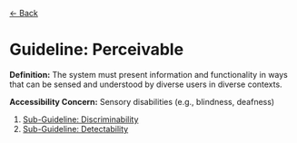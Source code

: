 [← Back](README.md)

# Guideline: Perceivable

**Definition:** The system must present information and functionality in ways that can be sensed and understood by diverse users in diverse contexts.

**Accessibility Concern:** Sensory disabilities (e.g., blindness, deafness)


1. [Sub-Guideline: Discriminability](<Perceivable/discriminability.md>)
2. [Sub-Guideline: Detectability](<Perceivable/detectability.md>)
